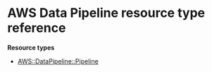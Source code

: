 # AWS Data Pipeline resource type reference<a name="AWS_DataPipeline"></a>

**Resource types**
+ [AWS::DataPipeline::Pipeline](aws-resource-datapipeline-pipeline.md)